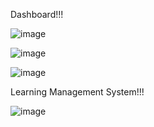 Dashboard!!!

![image](https://github.com/user-attachments/assets/dd1b7acc-93bc-4137-a09f-50ec8e4fc063)

![image](https://github.com/user-attachments/assets/6a2fa82a-9e59-4632-b4a4-be3f6dfa8edd)

![image](https://github.com/user-attachments/assets/cbae08a1-6501-409f-aba7-55bddcae6851)


Learning Management System!!!

![image](https://github.com/user-attachments/assets/b2af6508-a5aa-4c13-bdeb-543aceeec81f)
